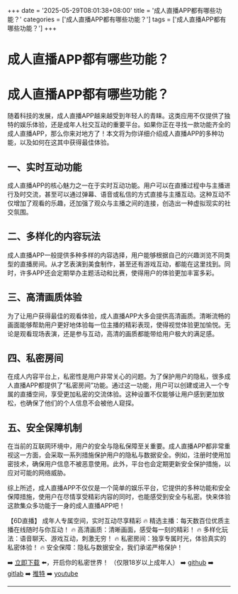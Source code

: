+++
date = '2025-05-29T08:01:38+08:00'
title = '成人直播APP都有哪些功能？'
categories = ['成人直播APP都有哪些功能？']
tags = ['成人直播APP都有哪些功能？']
+++

# 成人直播APP都有哪些功能？

# 成人直播APP都有哪些功能？

随着科技的发展，成人直播APP越来越受到年轻人的青睐。这类应用不仅提供了独特的娱乐体验，还是成年人社交互动的重要平台。如果你正在寻找一款功能齐全的成人直播APP，那么你来对地方了！本文将为你详细介绍成人直播APP的多种功能，以及如何在这其中获得最佳体验。

## 一、实时互动功能

成人直播APP的核心魅力之一在于实时互动功能。用户可以在直播过程中与主播进行及时交流，甚至可以通过弹幕、语音或私信的方式直接与主播互动。这种互动不仅增加了观看的乐趣，还加强了观众与主播之间的连接，创造出一种虚拟现实的社交氛围。

## 二、多样化的内容玩法

成人直播APP一般提供多种多样的内容选择，用户能够根据自己的兴趣浏览不同类型的直播房间。从才艺表演到美食制作，甚至还有游戏互动，都能在这里找到。同时，许多APP还会定期举办主题活动和比赛，使得用户的体验更加丰富多彩。

## 三、高清画质体验

为了让用户获得最佳的观看体验，成人直播APP大多会提供高清画质。清晰流畅的画面能够帮助用户更好地体验每一位主播的精彩表现，使得视觉体验更加愉悦。无论是观看现场表演，还是参与互动，高清的画质都能带给用户极大的满足感。

## 四、私密房间

在成人内容平台上，私密性是用户非常关心的问题。为了保护用户的隐私，很多成人直播APP都提供了“私密房间”功能。通过这一功能，用户可以创建或进入一个专属的直播空间，享受更加私密的交流体验。这种设置不仅能够让用户感到更加放松，也确保了他们的个人信息不会被他人窥探。

## 五、安全保障机制

在当前的互联网环境中，用户的安全与隐私保障至关重要。成人直播APP都非常重视这一方面，会采取一系列措施保护用户的隐私与数据安全。例如，注册时使用加密技术，确保用户信息不被恶意使用。此外，平台也会定期更新安全保护措施，以应对可能的网络威胁。

综上所述，成人直播APP不仅仅是一个简单的娱乐平台，它提供的多种功能和安全保障措施，使用户在尽情享受精彩内容的同时，也能感受到安全与私密。快来体验这款集众多功能于一身的成人直播APP吧！ 

【6D直播】
成年人专属空间，实时互动尽享精彩
🔥 精选主播：每天数百位优质主播在线随时与你互动！
🔥 高清画质：清晰画面，感受每一刻的精彩！
🔥 多样化玩法：语音聊天、游戏互动，刺激无穷！
🔥 私密房间：独享专属时光，体验真实的私密体验！
🔥 安全保障：隐私与数据安全，我们承诺严格保护！

➡️ [立即下载](https://down123.s3.ap-east-1.amazonaws.com/down/down.html?channelCode=blog) ⬅️，开启你的私密世界！
（仅限18岁以上成年人）
➡️ [github](https://aldult-live.github.io/)
➡️ [gitlab](https://seo-09598d.gitlab.io/)
➡️ [推特](https://x.com/wegame33)
➡️ [youtube](https://www.youtube.com/@6Dlive)

---
